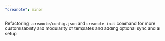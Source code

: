 ```yaml
---
"creanote": minor
---
```


Refactoring `.creanote/config.json` and `creanote init` command for more customisability and modularity of templates and adding optional sync and ai setup
